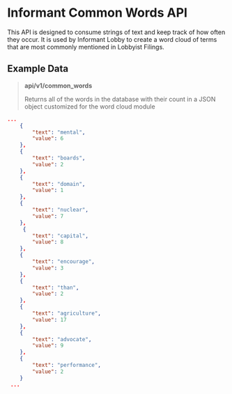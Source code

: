 # Informant Common Words API
This API is designed to consume strings of text and keep track of how often they occur. It is used by Informant Lobby to create a word cloud of terms that are most commonly mentioned in Lobbyist Filings.

## Example Data
> __api/v1/common_words__
>
> Returns all of the words in the database with their count in a JSON object customized for the word cloud module

```json
...
    {
        "text": "mental",
        "value": 6
    },
    {
        "text": "boards",
        "value": 2
    },
    {
        "text": "domain",
        "value": 1
    },
    {
        "text": "nuclear",
        "value": 7
    },
     {
        "text": "capital",
        "value": 8
    },
    {
        "text": "encourage",
        "value": 3
    },
    {
        "text": "than",
        "value": 2
    },
    {
        "text": "agriculture",
        "value": 17
    },
    {
        "text": "advocate",
        "value": 9
    },
    {
        "text": "performance",
        "value": 2
    }
 ...
 ```
